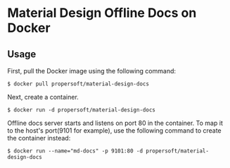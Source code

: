Material Design Offline Docs on Docker
======================================

Usage
-----

First, pull the Docker image using the following command:

    $ docker pull propersoft/material-design-docs

Next, create a container.

    $ docker run -d propersoft/material-design-docs

Offline docs server starts and listens on port 80 in the container. To map it to the host's port(9101 for example), use the following command to create the container instead:

    $ docker run --name="md-docs" -p 9101:80 -d propersoft/material-design-docs
